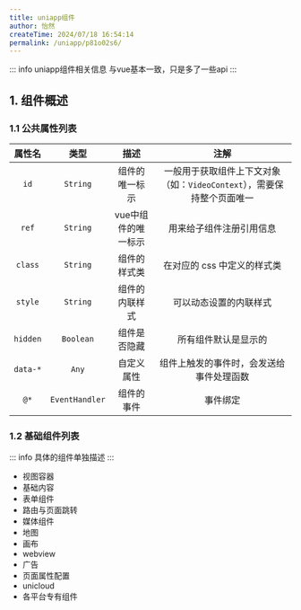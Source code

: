 ```yaml
---
title: uniapp组件
author: 怡然
createTime: 2024/07/18 16:54:14
permalink: /uniapp/p81o02s6/
---
```


::: info uniapp组件相关信息
与vue基本一致，只是多了一些api
:::

## 1. 组件概述
### 1.1 公共属性列表

|属性名|类型|描述|注解|
|:-------:|:------------:|:------------:|:------------:|
|`id`|`String`|组件的唯一标示|一般用于获取组件上下文对象（如：`VideoContext`），需要保持整个页面唯一|
|`ref`|`String`|vue中组件的唯一标示|用来给子组件注册引用信息|
|`class`|`String`|组件的样式类|在对应的 css 中定义的样式类|
|`style`|`String`|组件的内联样式|可以动态设置的内联样式|
|`hidden`|`Boolean`|组件是否隐藏|所有组件默认是显示的|
|`data-*`|`Any`|自定义属性|组件上触发的事件时，会发送给事件处理函数|
|`@*`|`EventHandler`|组件的事件|事件绑定|

### 1.2 基础组件列表
::: info
具体的组件单独描述
:::
- 视图容器
- 基础内容
- 表单组件
- 路由与页面跳转
- 媒体组件
- 地图
- 画布
- webview
- 广告
- 页面属性配置
- unicloud
- 各平台专有组件